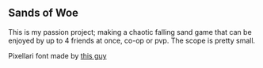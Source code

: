 ## Sands of Woe

This is my passion project; making a chaotic falling sand game that can be enjoyed by up to 4 friends at once, co-op or pvp.  The scope is pretty small.

Pixellari font made by [this guy](https://github.com/zedseven)